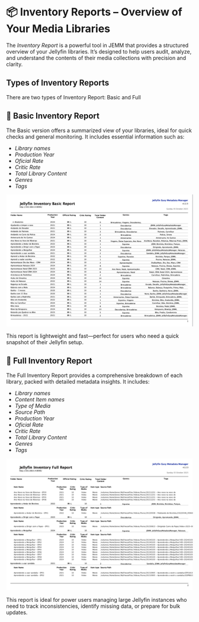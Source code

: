 # 📦 Inventory Reports – Overview of Your Media Libraries #

The *Inventory Report* is a powerful tool in JEMM that provides a structured overview of your Jellyfin libraries. It’s designed to help users audit, analyze, and understand the contents of their media collections with precision and clarity.

## Types of Inventory Reports ##

There are two types of Inventory Report: Basic and Full

## 🧾 Basic Inventory Report ##

The Basic version offers a summarized view of your libraries, ideal for quick checks and general monitoring. It includes essential information such as:

- *Library names*
- *Production Year*
- *Oficial Rate*
- *Critic Rate*
- *Total Library Content*
- *Genres*
- *Tags*

![Here's an example of JEMM Report Inventory Basic](https://github.com/CesarBianchi/JellyfinEasyMetadataManager/blob/main/mkdocs/jemmdocs/docs/images/ReportInventoryBasic.png?raw=true)

This report is lightweight and fast—perfect for users who need a quick snapshot of their Jellyfin setup.


## 🧾 Full Inventory Report ##

The Full Inventory Report provides a comprehensive breakdown of each library, packed with detailed metadata insights. It includes:

- *Library names*
- *Content Item names*
- *Type of Media*
- *Source Path*
- *Production Year*
- *Oficial Rate*
- *Critic Rate*
- *Total Library Content*
- *Genres*
- *Tags*

![Here's an example of JEMM Report Inventory Full](https://github.com/CesarBianchi/JellyfinEasyMetadataManager/blob/main/mkdocs/jemmdocs/docs/images/ReportInventoryFull.png?raw=true)

This report is ideal for power users managing large Jellyfin instances who need to track inconsistencies, identify missing data, or prepare for bulk updates.